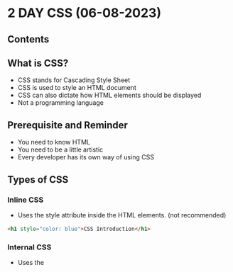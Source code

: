 # 2 DAY CSS (06-08-2023)

## Contents

## What is CSS?
- CSS stands for Cascading Style Sheet
- CSS is used to style an HTML document
- CSS can also dictate how HTML elements should be displayed
- Not a programming language

## Prerequisite and Reminder
- You need to know HTML
- You need to be a little artistic
- Every developer has its own way of using CSS

## Types of CSS
### Inline CSS
- Uses the style attribute inside the HTML elements. (not recommended)
```html
<h1 style="color: blue">CSS Introduction</h1>
```
### Internal CSS
- Uses the <style> element inside the <head> of the HTML page.
 ```html
<head>
  <style type="text/css">
    h1 {
        color: green;
    }
  </style>
</head>
<body>
  <h1>CSS Introduction</h1>
</body>
```
### External CSS
- Uses an external CSS file which is linked by the <link> element inside the <head> of the HTML page.
 #### HTML file
 ```html
 <head>
  <link rel="stylesheet" href="css/style.css">
</head>
 ```
 #### CSS file
 ```css
body {
   font-family: 'Lato', sans-serif;
}
 ```
 
## ID vs Class: Targeting and Usage

In CSS, both IDs and classes are used for targeting specific elements, but they have distinct characteristics and purposes. Here's a comparison of IDs and classes, along with examples of how to target them:

### ID Selector

- Represents a unique identifier for an element.
- Denoted by the `#` symbol followed by the ID name.

Example:
```css
#my-id {
  /* Styles applied to the element with ID 'my-id' */
}
 ```
 
### Class Selector
- Represents a group or category of elements. Denoted by a dot (.) followed by the class name.
 
Example:
```css
.my-class {
  /* Styles applied to all elements with the class 'my-class' */
}
```
> To target an element by ID, use the ID selector with the corresponding ID name. For example, if you have an element with the ID of my-id, you can target it using #my-id in your CSS.
>
> To target elements by class, use the class selector with the corresponding class name. For example, if you have multiple elements with the class of my-class, you can target them using .my-class in your CSS.
>
> Remember to replace my-id and my-class with the actual ID and class names used in your HTML code.



 
## CSS Anatomy
> Knowing about CSS anatomy is important because it provides a structured understanding of the different components and terminology used in CSS. Understanding the roles and relationships between selectors, pseudo-?
> classes, declarations, property names, and property values helps in writing more efficient and targeted CSS code. It allows developers to style specific elements, apply different styles based on element states, and 
> control various aspects of element appearance and behavior.
 
 ![CSS Anatomy](images/cssanatomy3.png)
 
 | Term            | Description                                                     |
|-----------------|-----------------------------------------------------------------|
| Selector        | Specifies which HTML elements the CSS rules will be applied to.  |
| Pseudo Class    | Represents a specific state or condition of an element.          |
| Declaration     | Consists of a property name and value, separated by a colon.     |
| Property Name   | Identifies the specific CSS property to be modified.             |
| Property Value  | Specifies the desired value for the corresponding property.      |
 
 
## What is CSS Selector

CSS Selector is a pattern used to select and style specific elements on a web page. Selectors allow you to target elements based on their attributes, types, classes, or relationships with other elements.

There are five categories of CSS selectors:

| Category          | Function and Example                                               |
|-------------------|-------------------------------------------------------------------|
| Type Selector     | Targets elements based on their element type.                     |
| Class Selector    | Targets elements based on their class attribute.                  |
| ID Selector       | Targets elements based on their ID attribute.                     |
| Attribute Selector | Targets elements based on their attribute values.                 |
| Pseudo-class Selector | Targets elements based on special states or conditions.           |

### Type Selector
Type selector targets elements based on their element type.

Example: Select all `<h1>` elements on the page.
```css
h1 {
  color: red;
}
 ```
### Class Selector
Class selector targets elements based on their class attribute.

Example: Select all elements with the class "highlight".
```css
 .highlight {
  background-color: yellow;
}
```
### ID Selector
ID selector targets elements based on their ID attribute.

Example: Select the element with the ID "logo".
```css
 #logo {
  width: 100px;
}
```
### Attribute Selector
Attribute selector targets elements based on their attribute values.

Example: Select all elements with the attribute "target" set to "_blank".
 ```css
 [target="_blank"] {
  text-decoration: underline;
}
```
### Pseudo-class Selector
Pseudo-class selector targets elements based on special states or conditions.

Example: Select the first child of an element.
```css
 :first-child {
  font-weight: bold;
}
```
## CSS Combinators

A combinator is something that explains the relationship between the selectors.

A CSS selector can contain more than one simple selector. Between the simple selectors, we can include a combinator.

There are four different combinators in CSS:
 
### CSS Combinators

A combinator is something that explains the relationship between the selectors. A CSS selector can contain more than one simple selector. Between the simple selectors, we can include a combinator.

There are four different combinators in CSS:

| Combinator              | Description                                            | Example                                          |
|-------------------------|--------------------------------------------------------|--------------------------------------------------|
| Descendant Selector     | Matches all elements that are descendants of a specified element. | `div p` { background-color: yellow; }           |
| Child Selector          | Selects all elements that are the children of a specified element. | `parent > child` { /* CSS rules */ }            |
| Adjacent Sibling Selector | Selects an element that is directly after another specific element. | `element + sibling` { /* CSS rules */ }         |
| General Sibling Selector | Selects all elements that are next siblings of a specified element. | `element ~ sibling` { /* CSS rules */ }         |

![CSS Box Model](images/css_box_model.png)

 
 ### How to Comment
 ```css
 /* This is a comment */
 ```
 
 ### The Root Selector
 ```css
 * {
   font-size: 20px;
}
 ```
 ### Ways to set a color
 ```css
 /* Color Name */
 h1 {
   color: red;
}
/* Hexadecimal */
 h1 {
   color: #ff0000;
}
/* RGB */
 h1 {
   color: rgb(255, 255, 0);
}
```




